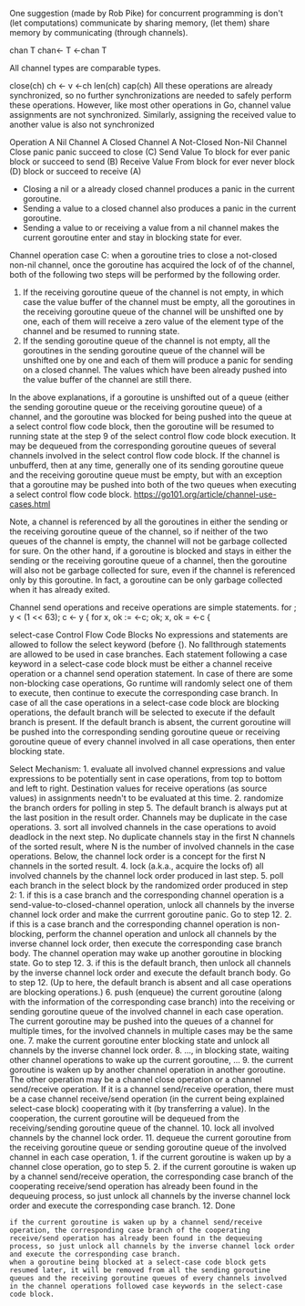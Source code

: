 One suggestion (made by Rob Pike) for concurrent programming is don't (let computations) communicate by sharing memory, (let them) share memory by communicating (through channels).

chan T
chan<- T
<-chan T

All channel types are comparable types.

close(ch)
ch <- v
<-ch
len(ch)
cap(ch)
All these operations are already synchronized, so no further synchronizations are needed to safely perform these operations.
However, like most other operations in Go, channel value assignments are not synchronized.
Similarly, assigning the received value to another value is also not synchronized


Operation	A Nil Channel	A Closed Channel	A Not-Closed Non-Nil Channel
Close	panic	panic	succeed to close (C)
Send Value To	block for ever	panic	block or succeed to send (B)
Receive Value From	block for ever	never block (D)	block or succeed to receive (A)

* Closing a nil or a already closed channel produces a panic in the current goroutine.
*  Sending a value to a closed channel also produces a panic in the current goroutine.
*  Sending a value to or receiving a value from a nil channel makes the current goroutine enter and stay in blocking state for ever.


Channel operation case C: when a goroutine tries to close a not-closed non-nil channel, once the goroutine has acquired the lock of of the channel, both of the following two steps will be performed by the following order.
1.  If the receiving goroutine queue of the channel is not empty, in which case the value buffer of the channel must be empty, all the goroutines in the receiving goroutine queue of the channel will be unshifted one by one,
each of them will receive a zero value of the element type of the channel and be resumed to running state.
2.  If the sending goroutine queue of the channel is not empty, all the goroutines in the sending goroutine queue of the channel will be unshifted one by one and
each of them will produce a panic for sending on a closed channel. The values which have been already pushed into the value buffer of the channel are still there.

In the above explanations, if a goroutine is unshifted out of a queue (either the sending goroutine queue or the receiving goroutine queue) of a channel, and the goroutine was blocked for being pushed into the queue at a select control flow code block, then the goroutine will be resumed to running state at the step 9 of the select control flow code block execution. It may be dequeued from the corresponding goroutine queues of several channels involved in the select control flow code block.
If the channel is unbufferd, then at any time, generally one of its sending goroutine queue and the receiving goroutine queue must be empty, but with an exception that a goroutine may be pushed into both of the two queues when executing a select control flow code block.
https://go101.org/article/channel-use-cases.html

Note, a channel is referenced by all the goroutines in either the sending or the receiving goroutine queue of the channel, so if neither of the two queues of the channel is empty, the channel will not be garbage collected for sure.
On the other hand, if a goroutine is blocked and stays in either the sending or the receiving goroutine queue of a channel, then the goroutine will also not be garbage collected for sure, even if the channel is referenced only by this goroutine. In fact, a goroutine can be only garbage collected when it has already exited.

Channel send operations and receive operations are simple statements.
for ; y < (1 << 63); c <- y {
for x, ok := <-c; ok; x, ok = <-c {

select-case Control Flow Code Blocks
    No expressions and statements are allowed to follow the select keyword (before {).
    No fallthrough statements are allowed to be used in case branches.
    Each statement following a case keyword in a select-case code block must be either a channel receive operation or a channel send operation statement.
    In case of there are some non-blocking case operations, Go runtime will randomly select one of them to execute, then continue to execute the corresponding case branch.
    In case of all the case operations in a select-case code block are blocking operations, the default branch will be selected to execute if the default branch is present. If the default branch is absent, the current goroutine will be pushed into the corresponding sending goroutine queue or receiving goroutine queue of every channel involved in all case operations, then enter blocking state.

Select Mechanism:
    1. evaluate all involved channel expressions and value expressions to be potentially sent in case operations, from top to bottom and left to right. Destination values for receive operations (as source values) in assignments needn't to be evaluated at this time.
    2. randomize the branch orders for polling in step 5. The default branch is always put at the last position in the result order. Channels may be duplicate in the case operations.
    3. sort all involved channels in the case operations to avoid deadlock in the next step. No duplicate channels stay in the first N channels of the sorted result, where N is the number of involved channels in the case operations. Below, the channel lock order is a concept for the first N channels in the sorted result.
    4. lock (a.k.a., acquire the locks of) all involved channels by the channel lock order produced in last step.
    5. poll each branch in the select block by the randomized order produced in step 2:
        1. if this is a case branch and the corresponding channel operation is a send-value-to-closed-channel operation, unlock all channels by the inverse channel lock order and make the currrent goroutine panic. Go to step 12.
        2. if this is a case branch and the corresponding channel operation is non-blocking, perform the channel operation and unlock all channels by the inverse channel lock order, then execute the corresponding case branch body. The channel operation may wake up another goroutine in blocking state. Go to step 12.
        3. if this is the default branch, then unlock all channels by the inverse channel lock order and execute the default branch body. Go to step 12.
    (Up to here, the default branch is absent and all case operations are blocking operations.)
    6. push (enqueue) the current goroutine (along with the information of the corresponding case branch) into the receiving or sending goroutine queue of the involved channel in each case operation. The current goroutine may be pushed into the queues of a channel for multiple times, for the involved channels in multiple cases may be the same one.
    7. make the current goroutine enter blocking state and unlock all channels by the inverse channel lock order.
    8. ..., in blocking state, waiting other channel operations to wake up the current goroutine, ...
    9. the current goroutine is waken up by another channel operation in another goroutine. The other operation may be a channel close operation or a channel send/receive operation. If it is a channel send/receive operation, there must be a case channel receive/send operation (in the current being explained select-case block) cooperating with it (by transferring a value). In the cooperation, the current goroutine will be dequeued from the receiving/sending goroutine queue of the channel.
    10. lock all involved channels by the channel lock order.
    11. dequeue the current goroutine from the receiving goroutine queue or sending goroutine queue of the involved channel in each case operation,
        1. if the current goroutine is waken up by a channel close operation, go to step 5.
        2. if the current goroutine is waken up by a channel send/receive operation, the corresponding case branch of the cooperating receive/send operation has already been found in the dequeuing process, so just unlock all channels by the inverse channel lock order and execute the corresponding case branch.
    12. Done

    if the current goroutine is waken up by a channel send/receive operation, the corresponding case branch of the cooperating receive/send operation has already been found in the dequeuing process, so just unlock all channels by the inverse channel lock order and execute the corresponding case branch.
    when a goroutine being blocked at a select-case code block gets resumed later, it will be removed from all the sending goroutine queues and the receiving goroutine queues of every channels involved in the channel operations followed case keywords in the select-case code block.
